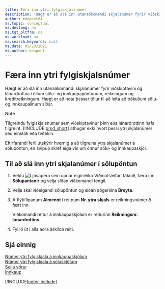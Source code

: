 ```yaml
---
title: Færa inn ytri fylgiskjalsnúmer
description: 'Hægt er að slá inn utanaðkomandi skjalanúmer fyrir viðskiptavini og lánardrottna í öllum sölu- og innkaupapöntunum, reikningum og kreditreikningum. Hægt er að nota þessar tölur til að leita að bókuðum sölu- og innkaupalínum síðar.'
author: edupont04
ms.topic: conceptual
ms.devlang: na
ms.tgt_pltfrm: na
ms.workload: na
ms.search.keywords: null
ms.date: 05/28/2021
ms.author: edupont
---
```

# <a name="enter-external-document-numbers"></a><a name="enter-external-document-numbers"></a><a name="enter-external-document-numbers"></a>Færa inn ytri fylgiskjalsnúmer

Hægt er að slá inn utanaðkomandi skjalanúmer fyrir viðskiptavini og lánardrottna í öllum sölu- og innkaupapöntunum, reikningum og kreditreikningum. Hægt er að nota þessar tölur til að leita að bókuðum sölu- og innkaupalínum síðar.  

> [!NOTE]
> Tilgreindu fylgiskjalsnúmer sem viðskiptavinur þinn eða lánardrottinn hafa tilgreint. [!INCLUDE [prod_short](includes/prod_short.md)] athugar ekki hvort þessi ytri skjalanúmer séu einstök eða tvítekin.

Eftirfarandi ferli útskýrir hvernig á að tilgreina ytra skjalanúmer á sölupöntun, en svipuð skref eiga við um önnur sölu- og innkaupaskjöl.

## <a name="to-enter-external-document-numbers-in-a-sales-order"></a><a name="to-enter-external-document-numbers-in-a-sales-order"></a><a name="to-enter-external-document-numbers-in-a-sales-order"></a>Til að slá inn ytri skjalanúmer í sölupöntun

1. Veldu ![Ljósapera sem opnar eiginleika Viðmótsleitar.](media/ui-search/search_small.png "Segðu mér hvað þú vilt gera") táknið, færa inn **Sölupantanir** og velja síðan viðkomandi tengil.  
2. Velja skal viðeigandi sölupöntun og síðan aðgerðina **Breyta**.  
3. Á flýtiflipanum **Almennt** í reitnum **Nr. ytra skjals** er reikningsnúmerið fært inn.  

    Viðkomandi reitur á innkaupaskjölum er reiturinn **Reikningsnr. lánardrottins**.
4. Fyllið út í alla aðra áskilda reiti.  

## <a name="see-also"></a><a name="see-also"></a><a name="see-also"></a>Sjá einnig

[Númer ytri fylgiskjala á innkaupaskjölum](purchasing-ext-doc-no.md)  
[Númer ytri fylgiskjala á söluskjölum](sales-how-invoice-sales.md#external-document-numbers)  
[Selja vörur](sales-how-sell-products.md)  
[Innkaup](purchasing-manage-purchasing.md)  

[!INCLUDE[footer-include](includes/footer-banner.md)]
